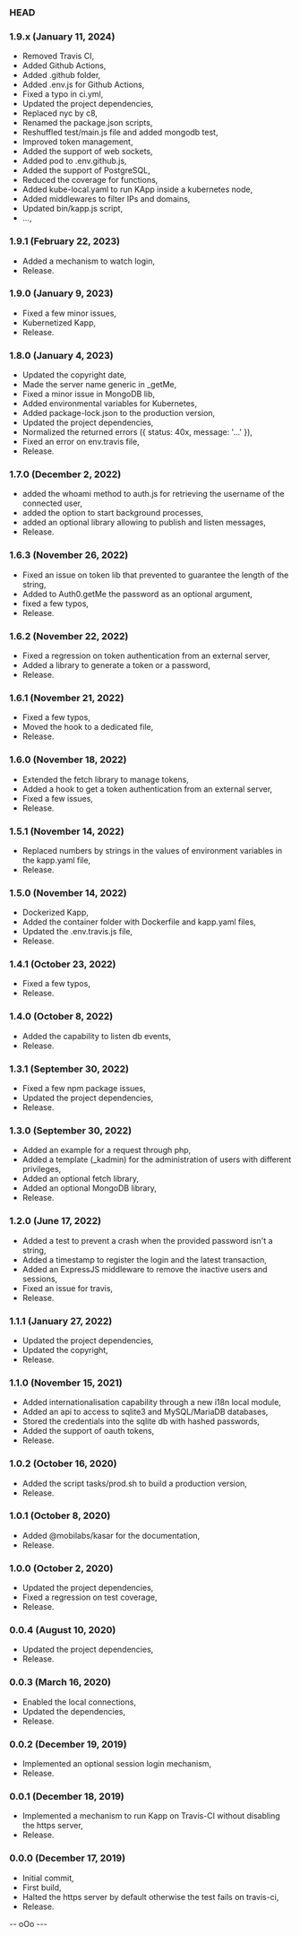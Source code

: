 ### HEAD

### 1.9.x (January 11, 2024)

  * Removed Travis CI,
  * Added Github Actions,
  * Added .github folder,
  * Added .env.js for Github Actions,
  * Fixed a typo in ci.yml,
  * Updated the project dependencies,
  * Replaced nyc by c8,
  * Renamed the package.json scripts,
  * Reshuffled test/main.js file and added mongodb test,
  * Improved token management,
  * Added the support of web sockets,
  * Added pod to .env.github.js,
  * Added the support of PostgreSQL,
  * Reduced the coverage for functions,
  * Added kube-local.yaml to run KApp inside a kubernetes node,
  * Added middlewares to filter IPs and domains,
  * Updated bin/kapp.js script,
  * ...,


### 1.9.1 (February 22, 2023)

  * Added a mechanism to watch login,
  * Release.


### 1.9.0 (January 9, 2023)

  * Fixed a few minor issues,
  * Kubernetized Kapp,
  * Release.


### 1.8.0 (January 4, 2023)

  * Updated the copyright date,
  * Made the server name generic in _getMe,
  * Fixed a minor issue in MongoDB lib,
  * Added environmental variables for Kubernetes,
  * Added package-lock.json to the production version,
  * Updated the project dependencies,
  * Normalized the returned errors ({ status: 40x, message: '...' }),
  * Fixed an error on env.travis file,
  * Release.


### 1.7.0 (December 2, 2022)

  * added the whoami method to auth.js for retrieving the username of the connected user,
  * added the option to start background processes,
  * added an optional library allowing to publish and listen messages,
  * Release.


### 1.6.3 (November 26, 2022)

  * Fixed an issue on token lib that prevented to guarantee the length of the string,
  * Added to Auth0.getMe the password as an optional argument,
  * fixed a few typos,
  * Release.


### 1.6.2 (November 22, 2022)

  * Fixed a regression on token authentication from an external server,
  * Added a library to generate a token or a password,
  * Release.


### 1.6.1 (November 21, 2022)

  * Fixed a few typos,
  * Moved the hook to a dedicated file,
  * Release.


### 1.6.0 (November 18, 2022)

  * Extended the fetch library to manage tokens,
  * Added a hook to get a token authentication from an external server,
  * Fixed a few issues,
  * Release.


### 1.5.1 (November 14, 2022)

  * Replaced numbers by strings in the values of environment variables in the kapp.yaml file,
  * Release.


### 1.5.0 (November 14, 2022)

  * Dockerized Kapp,
  * Added the container folder with Dockerfile and kapp.yaml files,
  * Updated the .env.travis.js file,
  * Release.


### 1.4.1 (October 23, 2022)

  * Fixed a few typos,
  * Release.


### 1.4.0 (October 8, 2022)

  * Added the capability to listen db events,
  * Release.


### 1.3.1 (September 30, 2022)

  * Fixed a few npm package issues,
  * Updated the project dependencies,
  * Release.


### 1.3.0 (September 30, 2022)

  * Added an example for a request through php,
  * Added a template (_kadmin) for the administration of users with different privileges,
  * Added an optional fetch library,
  * Added an optional MongoDB library,
  * Release.


### 1.2.0 (June 17, 2022)

  * Added a test to prevent a crash when the provided password isn't a string,
  * Added a timestamp to register the login and the latest transaction,
  * Added an ExpressJS middleware to remove the inactive users and sessions,
  * Fixed an issue for travis,
  * Release.


### 1.1.1 (January 27, 2022)

  * Updated the project dependencies,
  * Updated the copyright,
  * Release.


### 1.1.0 (November 15, 2021)

  * Added internationalisation capability through a new i18n local module,
  * Added an api to access to sqlite3 and MySQL/MariaDB databases,
  * Stored the credentials into the sqlite db with hashed passwords,
  * Added the support of oauth tokens,
  * Release.


### 1.0.2 (October 16, 2020)

  * Added the script tasks/prod.sh to build a production version,
  * Release.


### 1.0.1 (October 8, 2020)

  * Added @mobilabs/kasar for the documentation,
  * Release.


### 1.0.0 (October 2, 2020)

  * Updated the project dependencies,
  * Fixed a regression on test coverage,
  * Release.


### 0.0.4 (August 10, 2020)

  * Updated the project dependencies,
  * Release.


### 0.0.3 (March 16, 2020)

  * Enabled the local connections,
  * Updated the dependencies,
  * Release.


### 0.0.2 (December 19, 2019)

  * Implemented an optional session login mechanism,
  * Release.


### 0.0.1 (December 18, 2019)

  * Implemented a mechanism to run Kapp on Travis-CI without disabling the https server,
  * Release.


### 0.0.0 (December 17, 2019)

  * Initial commit,
  * First build,
  * Halted the https server by default otherwise the test fails on travis-ci,
  * Release.

-- oOo ---
